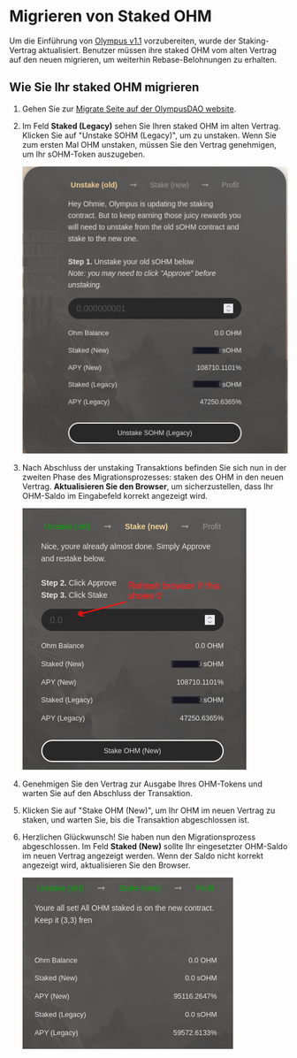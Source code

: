 # Migrieren von Staked OHM

Um die Einführung von [Olympus v1.1](https://olympusdao.medium.com/olympus-v1-1-a5c6a48be7d1) vorzubereiten, wurde der Staking-Vertrag aktualisiert. Benutzer müssen ihre staked OHM vom alten Vertrag auf den neuen migrieren, um weiterhin Rebase-Belohnungen zu erhalten.

## Wie Sie Ihr staked OHM migrieren

1. Gehen Sie zur [Migrate Seite auf der OlympusDAO website](https://app.olympusdao.finance/#/stake/migrate).
2. Im Feld **Staked \(Legacy\)** sehen Sie Ihren staked OHM im alten Vertrag. Klicken Sie auf "Unstake SOHM \(Legacy\)", um zu unstaken. Wenn Sie zum ersten Mal OHM unstaken, müssen Sie den Vertrag genehmigen, um Ihr sOHM-Token auszugeben.

   ![Unstake sOHM](../.gitbook/assets/unstake.png)

3. Nach Abschluss der unstaking Transaktions befinden Sie sich nun in der zweiten Phase des Migrationsprozesses: staken des OHM in den neuen Vertrag. **Aktualisieren Sie den Browser**, um sicherzustellen, dass Ihr OHM-Saldo im Eingabefeld korrekt angezeigt wird.

   ![Restake OHM](../.gitbook/assets/restake.png)

4. Genehmigen Sie den Vertrag zur Ausgabe Ihres OHM-Tokens und warten Sie auf den Abschluss der Transaktion.
5. Klicken Sie auf "Stake OHM \(New\)", um Ihr OHM im neuen Vertrag zu staken, und warten Sie, bis die Transaktion abgeschlossen ist.
6. Herzlichen Glückwunsch! Sie haben nun den Migrationsprozess abgeschlossen. Im Feld **Staked \(New\)** sollte Ihr eingesetzter OHM-Saldo im neuen Vertrag angezeigt werden. Wenn der Saldo nicht korrekt angezeigt wird, aktualisieren Sie den Browser.

   ![Migration is complete](../.gitbook/assets/complete.png)

